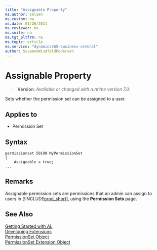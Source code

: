 ```yaml
---
title: "Assignable Property"
ms.author: solsen
ms.custom: na
ms.date: 01/26/2021
ms.reviewer: na
ms.suite: na
ms.tgt_pltfrm: na
ms.topic: article
ms.service: "dynamics365-business-central"
author: SusanneWindfeldPedersen
---
```

[//]: # (START>DO_NOT_EDIT)
[//]: # (IMPORTANT:Do not edit any of the content between here and the END>DO_NOT_EDIT.)
[//]: # (Any modifications should be made in the .xml files in the ModernDev repo.)
# Assignable Property
> **Version**: _Available or changed with runtime version 7.0._

Sets whether the permission set can be assigned to a user.

## Applies to
-   Permission Set

[//]: # (IMPORTANT: END>DO_NOT_EDIT)

## Syntax

```al
permissionset 50100 MyPermissionSet
{
    Assignable = true;
...
```

## Remarks

Assignable permission sets are permissions that an admin can assign to users in [!INCLUDE[prod_short](../../includes/prod_short.md)], using the **Permission Sets** page.

## See Also  

[Getting Started with AL](../devenv-get-started.md)  
[Developing Extensions](../devenv-dev-overview.md)  
[PermissionSet Object](../devenv-permissionset-object.md)  
[PermissionSet Extension Object](../devenv-permissionset-ext-object.md)  